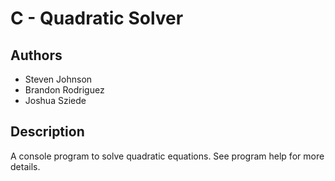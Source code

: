 
# C - Quadratic Solver

## Authors
* Steven Johnson
* Brandon Rodriguez
* Joshua Sziede

## Description
A console program to solve quadratic equations. See program help for more details.
